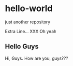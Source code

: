 # hello-world
just another repository

Extra Line... XXX Oh yeah


## Hello Guys
Hi, Guys.
How are you, guys???